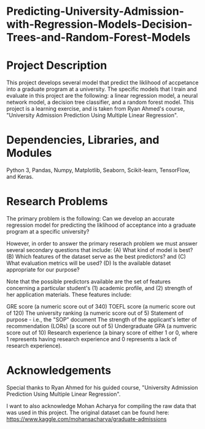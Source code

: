 # Predicting-University-Admission-with-Regression-Models-Decision-Trees-and-Random-Forest-Models

# Project Description
This project develops several model that predict the liklihood of accpetance into a graduate program at a university. The specific models that I train and evaluate in this project are the following: a linear regression model, a neural network model, a decision tree classifier, and a random forest model. This project is a learning exercise, and is taken from Ryan Ahmed's course, "University Admission Prediction Using Multiple Linear Regression".

# Dependencies, Libraries, and Modules
Python 3, Pandas, Numpy, Matplotlib, Seaborn, Scikit-learn, TensorFlow, and Keras.

# Research Problems
The primary problem is the following: Can we develop an accurate regression model for predicting the liklihood of acceptance into a graduate program at a specific university?

However, in order to answer the primary reserach problem we must answer several secondary questions that include: (A) What kind of model is best? (B) Which features of the dataset serve as the best predictors? and (C) What evaluation metrics will be used? (D) Is the available dataset appropriate for our purpose?

Note that the possible predictors available are the set of features concerning a particular student's (1) academic profile, and (2) strength of her application materials. These features include:

GRE score (a numeric score out of 340)
TOEFL score (a numeric score out of 120)
The university ranking (a numeric score out of 5)
Statement of purpose - i.e., the "SOP" document
The strength of the applicant's letter of recommendation (LORs) (a score out of 5)
Undergraduate GPA (a numveric score out of 10)
Research experience (a binary score of either 1 or 0, where 1 represents having research experience and 0 represents a lack of research experience).

# Acknowledgements
Special thanks to Ryan Ahmed for his guided course, "University Admission Prediction Using Multiple Linear Regression".

I want to also acknowledge Mohan Acharya for compiling the raw data that was used in this project. The original dataset can be found here: https://www.kaggle.com/mohansacharya/graduate-admissions
